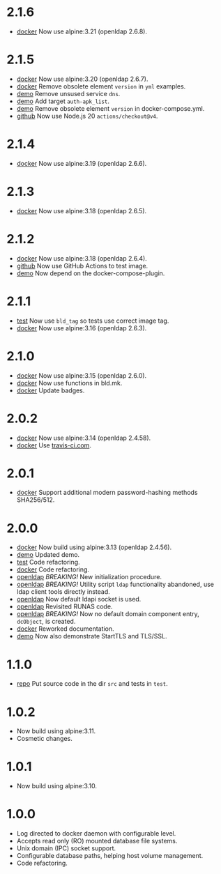 # 2.1.6

- [docker](src/docker) Now use alpine:3.21 (openldap 2.6.8).

# 2.1.5

- [docker](src/docker) Now use alpine:3.20 (openldap 2.6.7).
- [docker](README.md) Remove obsolete element `version` in `yml` examples.
- [demo](demo/Makefile) Remove unsused service `dns`.
- [demo](demo/Makefile) Add target `auth-apk_list`.
- [demo](demo/docker-compose.yml) Remove obsolete element `version` in docker-compose.yml.
- [github](.github/workflows/testimage.yml) Now use Node.js 20 `actions/checkout@v4`.

# 2.1.4

- [docker](src/docker) Now use alpine:3.19 (openldap 2.6.6).

# 2.1.3

- [docker](src/docker) Now use alpine:3.18 (openldap 2.6.5).

# 2.1.2

- [docker](src/docker) Now use alpine:3.18 (openldap 2.6.4).
- [github](.github/workflows/testimage.yml) Now use GitHub Actions to test image.
- [demo](demo/Makefile) Now depend on the docker-compose-plugin.

# 2.1.1

- [test](test/Makefile) Now use `bld_tag` so tests use correct image tag.
- [docker](src/docker) Now use alpine:3.16 (openldap 2.6.3).

# 2.1.0

- [docker](src/docker) Now use alpine:3.15 (openldap 2.6.0).
- [docker](Makefile) Now use functions in bld.mk.
- [docker](ROADMAP.md) Update badges.

# 2.0.2

- [docker](src/docker) Now use alpine:3.14 (openldap 2.4.58).
- [docker](ROADMAP.md) Use [travis-ci.com](https://travis-ci.com/).

# 2.0.1

- [docker](Dockerfile) Support additional modern password-hashing methods SHA256/512.

# 2.0.0

- [docker](Dockerfile) Now build using alpine:3.13 (openldap 2.4.56).
- [demo](demo) Updated demo.
- [test](test) Code refactoring.
- [docker](src/docker/bin/docker-entrypoint.sh) Code refactoring.
- [openldap](src/openldap/bin/openldap-common.sh) _BREAKING!_ New initialization procedure.
- [openldap](src/openldap/bin/openldap-common.sh) _BREAKING!_ Utility script `ldap` functionality abandoned, use ldap client tools directly instead.
- [openldap](src/openldap/bin/openldap-common.sh) Now default ldapi socket is used.
- [openldap](src/openldap/bin/openldap-common.sh) Revisited RUNAS code.
- [openldap](src/openldap/config/slapd.ldif) _BREAKING!_ Now no default domain component entry, `dcObject`, is created.
- [docker](README.md) Reworked documentation.
- [demo](demo) Now also demonstrate StartTLS and TLS/SSL.

# 1.1.0

- [repo](src) Put source code in the dir `src` and tests in `test`.

# 1.0.2

- Now build using alpine:3.11.
- Cosmetic changes.

# 1.0.1

- Now build using alpine:3.10.

# 1.0.0

- Log directed to docker daemon with configurable level.
- Accepts read only (RO) mounted database file systems.
- Unix domain (IPC) socket support.
- Configurable database paths, helping host volume management.
- Code refactoring.
